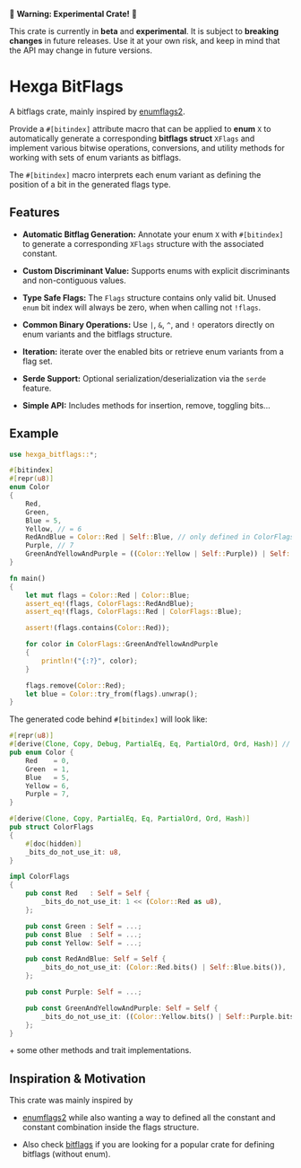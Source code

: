 🚧 **Warning: Experimental Crate!** 🚧

This crate is currently in **beta** and **experimental**.
It is subject to **breaking changes** in future releases.
Use it at your own risk, and keep in mind that the API may change in future versions.

# Hexga BitFlags

A bitflags crate, mainly inspired by [enumflags2](https://crates.io/crates/enumflags2).


Provide a `#[bitindex]` attribute macro that can be applied to **enum** `X` to automatically generate a corresponding **bitflags struct** `XFlags` and implement various bitwise operations, conversions, and utility methods for working with sets of enum variants as bitflags.

The `#[bitindex]` macro interprets each enum variant as defining the position of a bit in the generated flags type.

## Features

- **Automatic Bitflag Generation:** Annotate your enum `X` with `#[bitindex]` to generate a corresponding `XFlags` structure with the associated constant.

- **Custom Discriminant Value:** Supports enums with explicit discriminants and non-contiguous values.

- **Type Safe Flags:** The `Flags` structure contains only valid bit. Unused `enum` bit index will always be zero, when when calling not `!flags`.


- **Common Binary Operations:** Use `|`, `&`, `^`, and `!` operators directly on enum variants and the bitflags structure.
- **Iteration:** iterate over the enabled bits or retrieve enum variants from a flag set.
- **Serde Support:** Optional serialization/deserialization via the `serde` feature.
- **Simple API:** Includes methods for insertion, remove, toggling bits...


## Example

```rust
use hexga_bitflags::*;

#[bitindex]
#[repr(u8)]
enum Color
{
    Red,
    Green,
    Blue = 5,
    Yellow, // = 6
    RedAndBlue = Color::Red | Self::Blue, // only defined in ColorFlags
    Purple, // 7
    GreenAndYellowAndPurple = ((Color::Yellow | Self::Purple)) | Self::Green, // only defined in ColorFlags
}

fn main()
{
    let mut flags = Color::Red | Color::Blue;
    assert_eq!(flags, ColorFlags::RedAndBlue);
    assert_eq!(flags, ColorFlags::Red | ColorFlags::Blue);

    assert!(flags.contains(Color::Red));

    for color in ColorFlags::GreenAndYellowAndPurple
    {
        println!("{:?}", color);
    }

    flags.remove(Color::Red);
    let blue = Color::try_from(flags).unwrap();
}
```

The generated code behind `#[bitindex]` will look like:

```rust
#[repr(u8)]
#[derive(Clone, Copy, Debug, PartialEq, Eq, PartialOrd, Ord, Hash)] // The derive are also generated by `#[bitindex]`
pub enum Color {
    Red    = 0,
    Green  = 1,
    Blue   = 5,
    Yellow = 6,
    Purple = 7,
}

#[derive(Clone, Copy, PartialEq, Eq, PartialOrd, Ord, Hash)]
pub struct ColorFlags
{
    #[doc(hidden)]
    _bits_do_not_use_it: u8,
}

impl ColorFlags
{
    pub const Red   : Self = Self {
        _bits_do_not_use_it: 1 << (Color::Red as u8),
    };

    pub const Green : Self = ...;
    pub const Blue  : Self = ...;
    pub const Yellow: Self = ...;

    pub const RedAndBlue: Self = Self {
        _bits_do_not_use_it: (Color::Red.bits() | Self::Blue.bits()),
    };

    pub const Purple: Self = ...;

    pub const GreenAndYellowAndPurple: Self = Self {
        _bits_do_not_use_it: ((Color::Yellow.bits() | Self::Purple.bits()) | Self::Green.bits()),
    };
}
```

\+ some other methods and trait implementations.

## Inspiration & Motivation

This crate was mainly inspired by

- [enumflags2](https://crates.io/crates/enumflags2) while also wanting a way to defined all the constant and constant combination inside the flags structure.


- Also check [bitflags](https://crates.io/crates/bitflags) if you are looking for a popular crate for defining bitflags (without enum).